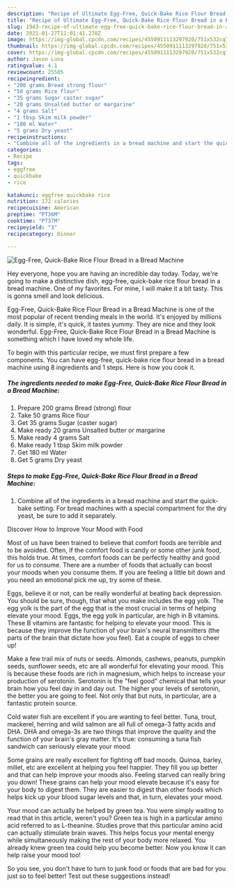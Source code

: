 ```yaml
---
description: "Recipe of Ultimate Egg-Free, Quick-Bake Rice Flour Bread in a Bread Machine"
title: "Recipe of Ultimate Egg-Free, Quick-Bake Rice Flour Bread in a Bread Machine"
slug: 1943-recipe-of-ultimate-egg-free-quick-bake-rice-flour-bread-in-a-bread-machine
date: 2021-01-27T11:01:41.278Z
image: https://img-global.cpcdn.com/recipes/4550911113297920/751x532cq70/egg-free-quick-bake-rice-flour-bread-in-a-bread-machine-recipe-main-photo.jpg
thumbnail: https://img-global.cpcdn.com/recipes/4550911113297920/751x532cq70/egg-free-quick-bake-rice-flour-bread-in-a-bread-machine-recipe-main-photo.jpg
cover: https://img-global.cpcdn.com/recipes/4550911113297920/751x532cq70/egg-free-quick-bake-rice-flour-bread-in-a-bread-machine-recipe-main-photo.jpg
author: Jason Luna
ratingvalue: 4.1
reviewcount: 25505
recipeingredient:
- "200 grams Bread strong flour"
- "50 grams Rice flour"
- "35 grams Sugar caster sugar"
- "20 grams Unsalted butter or margarine"
- "4 grams Salt"
- "1 tbsp Skim milk powder"
- "180 ml Water"
- "5 grams Dry yeast"
recipeinstructions:
- "Combine all of the ingredients in a bread machine and start the quick-bake setting. For bread machines with a special compartment for the dry yeast, be sure to add it separately."
categories:
- Recipe
tags:
- eggfree
- quickbake
- rice

katakunci: eggfree quickbake rice 
nutrition: 172 calories
recipecuisine: American
preptime: "PT36M"
cooktime: "PT37M"
recipeyield: "3"
recipecategory: Dinner

---
```



![Egg-Free, Quick-Bake Rice Flour Bread in a Bread Machine](https://img-global.cpcdn.com/recipes/4550911113297920/751x532cq70/egg-free-quick-bake-rice-flour-bread-in-a-bread-machine-recipe-main-photo.jpg)

Hey everyone, hope you are having an incredible day today. Today, we're going to make a distinctive dish, egg-free, quick-bake rice flour bread in a bread machine. One of my favorites. For mine, I will make it a bit tasty. This is gonna smell and look delicious.



Egg-Free, Quick-Bake Rice Flour Bread in a Bread Machine is one of the most popular of recent trending meals in the world. It's enjoyed by millions daily. It is simple, it's quick, it tastes yummy. They are nice and they look wonderful. Egg-Free, Quick-Bake Rice Flour Bread in a Bread Machine is something which I have loved my whole life.


To begin with this particular recipe, we must first prepare a few components. You can have egg-free, quick-bake rice flour bread in a bread machine using 8 ingredients and 1 steps. Here is how you cook it.

<!--inarticleads1-->

##### The ingredients needed to make Egg-Free, Quick-Bake Rice Flour Bread in a Bread Machine:

1. Prepare 200 grams Bread (strong) flour
1. Take 50 grams Rice flour
1. Get 35 grams Sugar (caster sugar)
1. Make ready 20 grams Unsalted butter or margarine
1. Make ready 4 grams Salt
1. Make ready 1 tbsp Skim milk powder
1. Get 180 ml Water
1. Get 5 grams Dry yeast




<!--inarticleads2-->

##### Steps to make Egg-Free, Quick-Bake Rice Flour Bread in a Bread Machine:

1. Combine all of the ingredients in a bread machine and start the quick-bake setting. For bread machines with a special compartment for the dry yeast, be sure to add it separately.




Discover How to Improve Your Mood with Food


Most of us have been trained to believe that comfort foods are terrible and to be avoided. Often, if the comfort food is candy or some other junk food, this holds true. At times, comfort foods can be perfectly healthy and good for us to consume. There are a number of foods that actually can boost your moods when you consume them. If you are feeling a little bit down and you need an emotional pick me up, try some of these.

Eggs, believe it or not, can be really wonderful at beating back depression. You should be sure, though, that what you make includes the egg yolk. The egg yolk is the part of the egg that is the most crucial in terms of helping elevate your mood. Eggs, the egg yolk in particular, are high in B vitamins. These B vitamins are fantastic for helping to elevate your mood. This is because they improve the function of your brain's neural transmitters (the parts of the brain that dictate how you feel). Eat a couple of eggs to cheer up!

Make a few trail mix of nuts or seeds. Almonds, cashews, peanuts, pumpkin seeds, sunflower seeds, etc are all wonderful for elevating your mood. This is because these foods are rich in magnesium, which helps to increase your production of serotonin. Serotonin is the "feel good" chemical that tells your brain how you feel day in and day out. The higher your levels of serotonin, the better you are going to feel. Not only that but nuts, in particular, are a fantastic protein source.

Cold water fish are excellent if you are wanting to feel better. Tuna, trout, mackerel, herring and wild salmon are all full of omega-3 fatty acids and DHA. DHA and omega-3s are two things that improve the quality and the function of your brain's gray matter. It's true: consuming a tuna fish sandwich can seriously elevate your mood. 

Some grains are really excellent for fighting off bad moods. Quinoa, barley, millet, etc are excellent at helping you feel happier. They fill you up better and that can help improve your moods also. Feeling starved can really bring you down! These grains can help your mood elevate because it's easy for your body to digest them. They are easier to digest than other foods which helps kick up your blood sugar levels and that, in turn, elevates your mood.

Your mood can actually be helped by green tea. You were simply waiting to read that in this article, weren't you? Green tea is high in a particular amino acid referred to as L-theanine. Studies prove that this particular amino acid can actually stimulate brain waves. This helps focus your mental energy while simultaneously making the rest of your body more relaxed. You already knew green tea could help you become better. Now you know it can help raise your mood too!

So you see, you don't have to turn to junk food or foods that are bad for you just so to feel better! Test out  these suggestions  instead!

